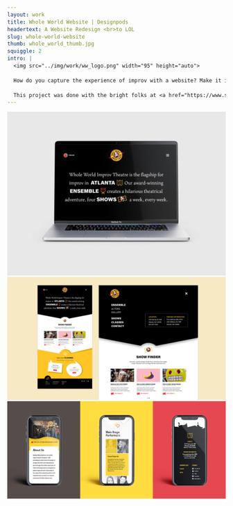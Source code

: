 ```yaml
---
layout: work
title: Whole World Website | Designpods
headertext: A Website Redesign <br>to LOL
slug: whole-world-website
thumb: whole_world_thumb.jpg
squiggle: 2
intro: |
  <img src="../img/work/ww_logo.png" width="95" height="auto">

  How do you capture the experience of improv with a website? Make it interactive and constantly changing. Whole World Improv wanted a website that was easy to use, highlighted all their shows and classes, and had a little bit of fun. The original concept was to allow users to interact with the site in a similar way they interact with the performers at the show. The main content would change every time the user clicked the button, giving an endless mash-up of fun phrases that always incorporated the three navigational elements: Atlanta, Ensemble, and Shows.

  This project was done with the bright folks at <a href="https://www.swarmagency.com" target="_blank">Swarm Agency</a>.
---
```


![](../img/work/ww_site_1.jpg)
![](../img/work/ww_site_2.jpg)
![](../img/work/ww_site_3.jpg)
